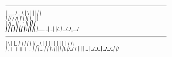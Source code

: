 ______  ___   _   _  _____ _     
| ___ \/ _ \ | \ | ||  ___| |    
| |_/ / /_\ \|  \| || |__ | |    
|  __/|  _  || . ` ||  __|| |    
| |   | | | || |\  || |___| |____
\_|   \_| |_/\_| \_/\____/\_____/
  _   _ _____ _   _    ___  ___  
 | \ | |_   _| \ | |  |_  |/ _ \ 
 |  \| | | | |  \| |    | / /_\ \
 | . ` | | | | . ` |    | |  _  |
 | |\  |_| |_| |\  |/\__/ / | | |
 \_| \_/\___/\_| \_/\____/\_| |_/
                                 
                                 